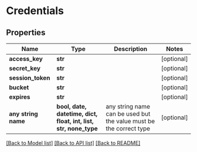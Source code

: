 # Credentials


## Properties
Name | Type | Description | Notes
------------ | ------------- | ------------- | -------------
**access_key** | **str** |  | [optional] 
**secret_key** | **str** |  | [optional] 
**session_token** | **str** |  | [optional] 
**bucket** | **str** |  | [optional] 
**expires** | **str** |  | [optional] 
**any string name** | **bool, date, datetime, dict, float, int, list, str, none_type** | any string name can be used but the value must be the correct type | [optional]

[[Back to Model list]](../README.md#documentation-for-models) [[Back to API list]](../README.md#documentation-for-api-endpoints) [[Back to README]](../README.md)


